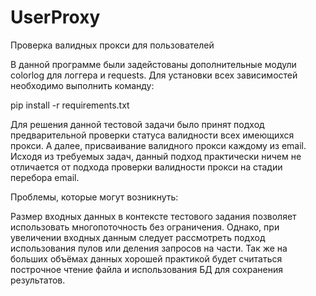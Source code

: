 # UserProxy
Проверка валидных прокси для пользователей

В данной программе были задейстованы дополнительные модули colorlog для логгера и requests.
Для установки всех зависимостей необходимо выполнить команду:

pip install -r requirements.txt

Для решения данной тестовой задачи было принят подход предварительной проверки статуса валидности всех имеющихся прокси. А далее, присваивание валидного прокси каждому из email. Исходя из требуемых задач, данный подход практически ничем не отличается от подхода проверки валидности прокси на стадии перебора email.


Проблемы, которые могут возникнуть:

Размер входных данных в контексте тестового задания позволяет использовать многопоточность без ограничения. Однако, при увеличении входных данным следует рассмотреть подход использования пулов или деления запросов на части.
Так же на больших объёмах данных хорошей практикой будет считаться построчное чтение файла и использования БД для сохранения результатов.
